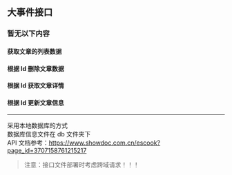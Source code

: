 ## 大事件接口  
### 暂无以下内容   
#### 获取文章的列表数据  
#### 根据 Id 删除文章数据  
#### 根据 Id 获取文章详情  
#### 根据 Id 更新文章信息  
----------------------  
采用本地数据库的方式  
数据库信息文件在 db 文件夹下  
API 文档参考：https://www.showdoc.com.cn/escook?page_id=3707158761215217  

> 注意：接口文件部署时考虑跨域请求！！！
